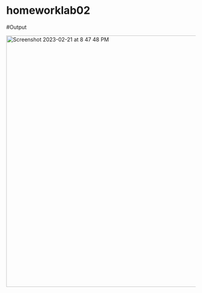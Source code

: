 # homeworklab02
#Output

<img width="670" alt="Screenshot 2023-02-21 at 8 47 48 PM" src="https://user-images.githubusercontent.com/110576461/220383202-e660e964-71b8-4a41-84ce-864f2d26cfcc.png">
